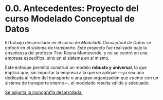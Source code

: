# 0.0. Antecedentes: Proyecto del curso Modelado Conceptual de Datos
El trabajo desarrollado en el curso de *Modelado Conceptual de Datos* se enfocó en el sistema de transporte. Este proyecto fue realizado bajo la enseñanza del profesor Tino Reyna Monteverde, y no se centró en una empresa específica, sino en el sistema en sí mismo.

Este enfoque permitió construir un modelo **robusto y universal**, lo que implica que, sin importar la empresa a la que se aplique —ya sea una dedicada al rubro del transporte o una gran organización que cuente con un sistema de transporte interno—, el modelado resulta válido y adecuado.

[Se adjunta la monografía desarrollada.](Sistema%20de%20Transporte.pdf)
